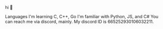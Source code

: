 hi 👋

Languages
I'm learning C, C++, Go
I'm familiar with Python, JS, and C#
You can reach me via discord, mainly. My discord ID is 665252930106032211.
